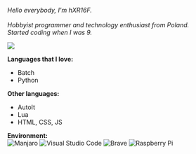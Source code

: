 *Hello everybody, I'm hXR16F.\
\
Hobbyist programmer and technology enthusiast from Poland.\
Started coding when I was 9.*

![](https://github-readme-stats.vercel.app/api?username=hXR16F&show_icons=true&count_private=true&theme=darcula&hide_border=false&include_all_commits=true&bg_color=00000000&title_color=18d788ff)

**Languages that I love:**
* Batch
* Python

**Other languages:**
* AutoIt
* Lua
* HTML, CSS, JS

**Environment:**\
![Manjaro](https://img.shields.io/badge/Manjaro-35BF5C?style=for-the-badge&logo=Manjaro&logoColor=white)
![Visual Studio Code](https://img.shields.io/badge/Visual%20Studio%20Code-0078d7.svg?style=for-the-badge&logo=visual-studio-code&logoColor=white)
![Brave](https://img.shields.io/badge/Brave-FB542B?style=for-the-badge&logo=Brave&logoColor=white)
![Raspberry Pi](https://img.shields.io/badge/-RaspberryPi-C51A4A?style=for-the-badge&logo=Raspberry-Pi)

<!-- ![](https://github-readme-stats.vercel.app/api/top-langs/?username=hXR16F&layout=compact&hide_border=false&theme=darcula&bg_color=00000000&title_color=18d788ff&langs_count=10&hide=php,css,roff&exclude_repo=hXR16F.github.io) -->
